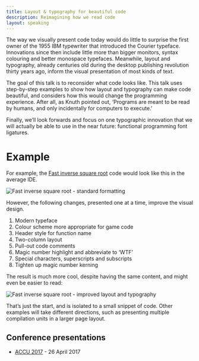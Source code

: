 ```yaml
---
title: Layout & typography for beautiful code
description: Reimagining how we read code
layout: speaking
---
```


The way we visually present code today would do little to surprise the first owner of the 1955 IBM typewriter that introduced the Courier typeface.
Innovations since then include little more than bigger monitors, syntax colouring and better monospace typefaces.
Meanwhile, layout and typography, already centuries old during the desktop publishing revolution thirty years ago, inform the visual presentation of most kinds of text.

The goal of this talk is to reconsider what code looks like.
This talk uses step-by-step examples to show how layout and typography can make code beautiful, and considers how this would change the programming experience.
After all, as Knuth pointed out, ‘Programs are meant to be read by humans, and only incidentally for computers to execute.’

Finally, we’ll look forwards and focus on one typographic innovation that we will actually be able to use in the near future: functional programming font ligatures.

# Example

For example, the [Fast inverse square root](https://en.wikipedia.org/wiki/Fast_inverse_square_root) code would look like this in the average IDE.

![Fast inverse square root - standard formatting](beautiful-code-images/fast-invsqrt-wikipedia.png)

However, the following changes, presented one at a time, improve the visual design.

1. Modern typeface
2. Colour scheme more appropriate for game code
3. Header style for function name
4. Two-column layout
5. Pull-out code comments
6. Magic number highlight and abbreviate to ‘WTF’
7. Special characters, superscripts and subscripts
8. Tighten up magic number kerning

The result is much more cool, despite having the same content, and might even be easier to read:

![Fast inverse square root - improved layout and typography](beautiful-code-images/fast-invsqrt-after.png)

That’s just the start, and is isolated to a small snippet of code.
Other examples will take different directions, such as presenting multiple compilation units in a larger page layout.

## Conference presentations

* [ACCU 2017](https://conference.accu.org/site/stories/2017/schedule.html) - 26 April 2017
